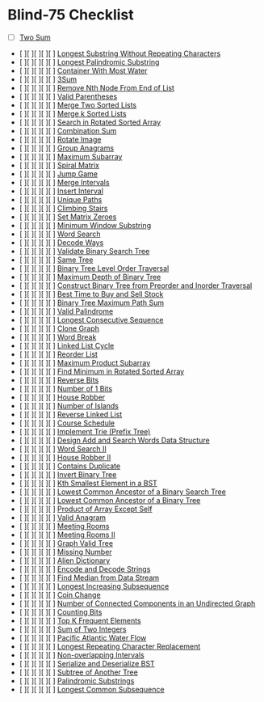# Blind-75 Checklist

- [ ] [Two Sum](https://leetcode.com/problems/two-sum)
- [ ][ ][ ][ ][ ] [Longest Substring Without Repeating Characters](https://leetcode.com/problems/longest-substring-without-repeating-characters)
- [ ][ ][ ][ ][ ] [Longest Palindromic Substring](https://leetcode.com/problems/longest-palindromic-substring)
- [ ][ ][ ][ ][ ] [Container With Most Water](https://leetcode.com/problems/container-with-most-water)
- [ ][ ][ ][ ][ ] [3Sum](https://leetcode.com/problems/3sum)
- [ ][ ][ ][ ][ ] [Remove Nth Node From End of List](https://leetcode.com/problems/remove-nth-node-from-end-of-list)
- [ ][ ][ ][ ][ ] [Valid Parentheses](https://leetcode.com/problems/valid-parentheses)
- [ ][ ][ ][ ][ ] [Merge Two Sorted Lists](https://leetcode.com/problems/merge-two-sorted-lists)
- [ ][ ][ ][ ][ ] [Merge k Sorted Lists](https://leetcode.com/problems/merge-k-sorted-lists)
- [ ][ ][ ][ ][ ] [Search in Rotated Sorted Array](https://leetcode.com/problems/search-in-rotated-sorted-array)
- [ ][ ][ ][ ][ ] [Combination Sum](https://leetcode.com/problems/combination-sum)
- [ ][ ][ ][ ][ ] [Rotate Image](https://leetcode.com/problems/rotate-image)
- [ ][ ][ ][ ][ ] [Group Anagrams](https://leetcode.com/problems/group-anagrams)
- [ ][ ][ ][ ][ ] [Maximum Subarray](https://leetcode.com/problems/maximum-subarray)
- [ ][ ][ ][ ][ ] [Spiral Matrix](https://leetcode.com/problems/spiral-matrix)
- [ ][ ][ ][ ][ ] [Jump Game](https://leetcode.com/problems/jump-game)
- [ ][ ][ ][ ][ ] [Merge Intervals](https://leetcode.com/problems/merge-intervals)
- [ ][ ][ ][ ][ ] [Insert Interval](https://leetcode.com/problems/insert-interval)
- [ ][ ][ ][ ][ ] [Unique Paths](https://leetcode.com/problems/unique-paths)
- [ ][ ][ ][ ][ ] [Climbing Stairs](https://leetcode.com/problems/climbing-stairs)
- [ ][ ][ ][ ][ ] [Set Matrix Zeroes](https://leetcode.com/problems/set-matrix-zeroes)
- [ ][ ][ ][ ][ ] [Minimum Window Substring](https://leetcode.com/problems/minimum-window-substring)
- [ ][ ][ ][ ][ ] [Word Search](https://leetcode.com/problems/word-search)
- [ ][ ][ ][ ][ ] [Decode Ways](https://leetcode.com/problems/decode-ways)
- [ ][ ][ ][ ][ ] [Validate Binary Search Tree](https://leetcode.com/problems/validate-binary-search-tree)
- [ ][ ][ ][ ][ ] [Same Tree](https://leetcode.com/problems/same-tree)
- [ ][ ][ ][ ][ ] [Binary Tree Level Order Traversal](https://leetcode.com/problems/binary-tree-level-order-traversal)
- [ ][ ][ ][ ][ ] [Maximum Depth of Binary Tree](https://leetcode.com/problems/maximum-depth-of-binary-tree)
- [ ][ ][ ][ ][ ] [Construct Binary Tree from Preorder and Inorder Traversal](https://leetcode.com/problems/construct-binary-tree-from-preorder-and-inorder-traversal)
- [ ][ ][ ][ ][ ] [Best Time to Buy and Sell Stock](https://leetcode.com/problems/best-time-to-buy-and-sell-stock)
- [ ][ ][ ][ ][ ] [Binary Tree Maximum Path Sum](https://leetcode.com/problems/binary-tree-maximum-path-sum)
- [ ][ ][ ][ ][ ] [Valid Palindrome](https://leetcode.com/problems/valid-palindrome)
- [ ][ ][ ][ ][ ] [Longest Consecutive Sequence](https://leetcode.com/problems/longest-consecutive-sequence)
- [ ][ ][ ][ ][ ] [Clone Graph](https://leetcode.com/problems/clone-graph)
- [ ][ ][ ][ ][ ] [Word Break](https://leetcode.com/problems/word-break)
- [ ][ ][ ][ ][ ] [Linked List Cycle](https://leetcode.com/problems/linked-list-cycle)
- [ ][ ][ ][ ][ ] [Reorder List](https://leetcode.com/problems/reorder-list)
- [ ][ ][ ][ ][ ] [Maximum Product Subarray](https://leetcode.com/problems/maximum-product-subarray)
- [ ][ ][ ][ ][ ] [Find Minimum in Rotated Sorted Array](https://leetcode.com/problems/find-minimum-in-rotated-sorted-array)
- [ ][ ][ ][ ][ ] [Reverse Bits](https://leetcode.com/problems/reverse-bits)
- [ ][ ][ ][ ][ ] [Number of 1 Bits](https://leetcode.com/problems/number-of-1-bits)
- [ ][ ][ ][ ][ ] [House Robber](https://leetcode.com/problems/house-robber)
- [ ][ ][ ][ ][ ] [Number of Islands](https://leetcode.com/problems/number-of-islands)
- [ ][ ][ ][ ][ ] [Reverse Linked List](https://leetcode.com/problems/reverse-linked-list)
- [ ][ ][ ][ ][ ] [Course Schedule](https://leetcode.com/problems/course-schedule)
- [ ][ ][ ][ ][ ] [Implement Trie (Prefix Tree)](https://leetcode.com/problems/implement-trie-prefix-tree)
- [ ][ ][ ][ ][ ] [Design Add and Search Words Data Structure](https://leetcode.com/problems/design-add-and-search-words-data-structure)
- [ ][ ][ ][ ][ ] [Word Search II](https://leetcode.com/problems/word-search-ii)
- [ ][ ][ ][ ][ ] [House Robber II](https://leetcode.com/problems/house-robber-ii)
- [ ][ ][ ][ ][ ] [Contains Duplicate](https://leetcode.com/problems/contains-duplicate)
- [ ][ ][ ][ ][ ] [Invert Binary Tree](https://leetcode.com/problems/invert-binary-tree)
- [ ][ ][ ][ ][ ] [Kth Smallest Element in a BST](https://leetcode.com/problems/kth-smallest-element-in-a-bst)
- [ ][ ][ ][ ][ ] [Lowest Common Ancestor of a Binary Search Tree](https://leetcode.com/problems/lowest-common-ancestor-of-a-binary-search-tree)
- [ ][ ][ ][ ][ ] [Lowest Common Ancestor of a Binary Tree](https://leetcode.com/problems/lowest-common-ancestor-of-a-binary-tree)
- [ ][ ][ ][ ][ ] [Product of Array Except Self](https://leetcode.com/problems/product-of-array-except-self)
- [ ][ ][ ][ ][ ] [Valid Anagram](https://leetcode.com/problems/valid-anagram)
- [ ][ ][ ][ ][ ] [Meeting Rooms](https://leetcode.com/problems/meeting-rooms)
- [ ][ ][ ][ ][ ] [Meeting Rooms II](https://leetcode.com/problems/meeting-rooms-ii)
- [ ][ ][ ][ ][ ] [Graph Valid Tree](https://leetcode.com/problems/graph-valid-tree)
- [ ][ ][ ][ ][ ] [Missing Number](https://leetcode.com/problems/missing-number)
- [ ][ ][ ][ ][ ] [Alien Dictionary](https://leetcode.com/problems/alien-dictionary)
- [ ][ ][ ][ ][ ] [Encode and Decode Strings](https://leetcode.com/problems/encode-and-decode-strings)
- [ ][ ][ ][ ][ ] [Find Median from Data Stream](https://leetcode.com/problems/find-median-from-data-stream)
- [ ][ ][ ][ ][ ] [Longest Increasing Subsequence](https://leetcode.com/problems/longest-increasing-subsequence)
- [ ][ ][ ][ ][ ] [Coin Change](https://leetcode.com/problems/coin-change)
- [ ][ ][ ][ ][ ] [Number of Connected Components in an Undirected Graph](https://leetcode.com/problems/number-of-connected-components-in-an-undirected-graph)
- [ ][ ][ ][ ][ ] [Counting Bits](https://leetcode.com/problems/counting-bits)
- [ ][ ][ ][ ][ ] [Top K Frequent Elements](https://leetcode.com/problems/top-k-frequent-elements)
- [ ][ ][ ][ ][ ] [Sum of Two Integers](https://leetcode.com/problems/sum-of-two-integers)
- [ ][ ][ ][ ][ ] [Pacific Atlantic Water Flow](https://leetcode.com/problems/pacific-atlantic-water-flow)
- [ ][ ][ ][ ][ ] [Longest Repeating Character Replacement](https://leetcode.com/problems/longest-repeating-character-replacement)
- [ ][ ][ ][ ][ ] [Non-overlapping Intervals](https://leetcode.com/problems/non-overlapping-intervals)
- [ ][ ][ ][ ][ ] [Serialize and Deserialize BST](https://leetcode.com/problems/serialize-and-deserialize-bst)
- [ ][ ][ ][ ][ ] [Subtree of Another Tree](https://leetcode.com/problems/subtree-of-another-tree)
- [ ][ ][ ][ ][ ] [Palindromic Substrings](https://leetcode.com/problems/palindromic-substrings)
- [ ][ ][ ][ ][ ] [Longest Common Subsequence](https://leetcode.com/problems/longest-common-subsequence)
